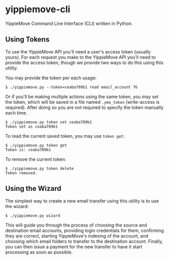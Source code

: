 yippiemove-cli
==============

YippieMove Command Line Interface (CLI) written in Python.

## Using Tokens

To use the YippieMove API you'll need a user's access token (usually yours). 
For each request you make to the YippieMove API you'll need to provide the 
access token, though we provide two ways to do this using this utility.

You may provide the token per each usage:

	$ ./yippiemove.py --token=ceaba709b1 read email_account 76

Or if you'll be making multiple actions using the same token, you may set 
the token, which will be saved in a file named `.ymo_token` (write-access 
is required). After doing so you are not required to specify the token 
manually each time.

	$ ./yippiemove.py token set ceaba709b1
	Token set as ceaba709b1

To read the current saved token, you may use `token get`:

	$ ./yippiemove.py token get
	Token is: ceaba709b1

To remove the current token:

	$ ./yippiemove.py token delete
	Token removed.

## Using the Wizard

The simplest way to create a new email transfer using this utility is to 
use the wizard:

	$ ./yippiemove.py wizard

This will guide you through the process of choosing the source and destination 
email accounts, providing login credentials for them, confirming they are 
correct, starting YippieMove's indexing of the account, and choosing which 
email folders to transfer to the destination account. Finally, you can then 
issue a payment for the new transfer to have it start processing as soon 
as possible.
